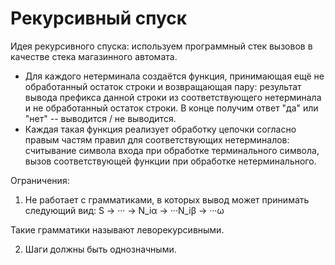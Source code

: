 # Рекурсивный спуск

Идея рекурсивного спуска: используем программный стек вызовов в качестве стека магазинного автомата.

- Для каждого нетерминала создаётся функция, принимающая ещё не обработанный остаток строки и возвращающая пару: 
результат вывода префикса данной строки из соответствующего нетерминала 
и не обработанный остаток строки. В конце получим ответ "да" или "нет" -- выводится / не выводится.
- Каждая такая функция реализует обработку цепочки согласно правым частям правил для соответствующих нетерминалов: 
считывание символа входа при обработке терминального символа, вызов соответствующей функции при обработке нетерминального.

Ограничения:

1. Не работает с грамматиками, в которых вывод может принимать следующий вид: S → ··· → N_iα → ···N_iβ → ···ω

Такие грамматики называют леворекурсивными.

2. Шаги должны быть однозначными.
